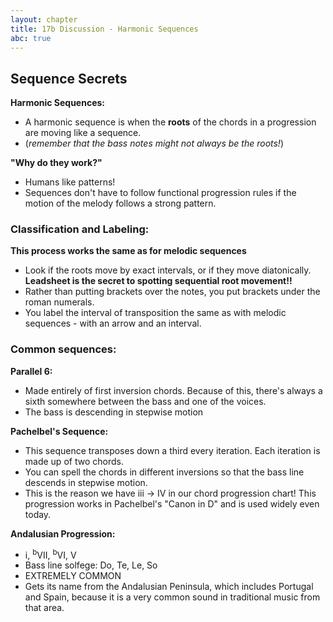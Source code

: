 ```yaml
---
layout: chapter
title: 17b Discussion - Harmonic Sequences
abc: true
---
```


## Sequence Secrets

**Harmonic Sequences:**

- A harmonic sequence is when the **roots** of the chords in a progression are moving like a sequence. 
- (*remember that the bass notes might not always be the roots!*)

**"Why do they work?"**
- Humans like patterns!
- Sequences don't have to follow functional progression rules if the motion of the melody follows a strong pattern.

### Classification and Labeling:

**This process works the same as for melodic sequences**
- Look if the roots move by exact intervals, or if they move diatonically. **Leadsheet is the secret to spotting sequential root movement!!**
- Rather than putting brackets over the notes, you put brackets under the roman numerals.
- You label the interval of transposition the same as with melodic sequences - with an arrow and an interval.

### Common sequences:
**Parallel 6:**
  - Made entirely of first inversion chords. Because of this, there's always a sixth somewhere between the bass and one of the voices.
  - The bass is descending in stepwise motion

**Pachelbel's Sequence:**
  - This sequence transposes down a third every iteration. Each iteration is made up of two chords.
  - You can spell the chords in different inversions so that the bass line descends in stepwise motion.
  - This is the reason we have iii -> IV in our chord progression chart! This progression works in Pachelbel's "Canon in D" and is used widely even today.

**Andalusian Progression:**
 - i, <sup>b</sup>VII, <sup>b</sup>VI, V
 - Bass line solfege: Do, Te, Le, So
 - EXTREMELY COMMON
 - Gets its name from the Andalusian Peninsula, which includes Portugal and Spain, because it is a very common sound in traditional music from that area.